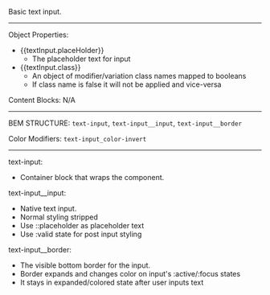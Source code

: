 Basic text input.

--- 
Object Properties: 
* {{textInput.placeHolder}} 
  * The placeholder text for input
* {{textInput.class}}
  * An object of modifier/variation class names mapped to booleans
  * If class name is false it will not be applied and vice-versa

Content Blocks: N/A

--- 
BEM STRUCTURE: `text-input`, `text-input__input`, `text-input__border`

Color Modifiers: `text-input_color-invert`

---

text-input:
  * Container block that wraps the component.

text-input__input:
  * Native text input. 
  * Normal styling stripped
  * Use ::placeholder as placeholder text 
  * Use :valid state for post input styling  

text-input__border:
  * The visible bottom border for the input. 
  * Border expands and changes color on input's :active/:focus states
  * It stays in expanded/colored state after user inputs text 